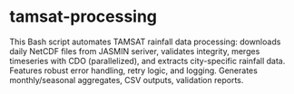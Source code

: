 # tamsat-processing
This Bash script automates TAMSAT rainfall data processing: downloads daily NetCDF files from JASMIN seriver, validates integrity, merges timeseries with CDO (parallelized), and extracts city-specific rainfall data. Features robust error handling, retry logic, and logging. Generates monthly/seasonal aggregates, CSV outputs, validation reports.
